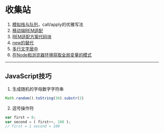 # 收集站

1. [模拟栈与队列](/js/mnzd.js)，call/apply的优雅写法
2. [移动端REM适配](/js/fitMobile.js)
3. [REM适配方案代码块](/js/fit-rem.js)
4. [new的替代](/js/newPrinciple.js)
5. [多行文字居中](/html/多行文字居中.html)
6. [在Node和浏览器环境获取全局变量的模式](/js/getGlobal.js)


---

## JavaScript技巧

1. 生成随机的字母数字字符串
``` js
Math.random().toString(36).substr(2)
```
2. 逗号操作符
``` js
var first = 0;
var second = ( first++, 100 );
// first = 1 second = 100
```